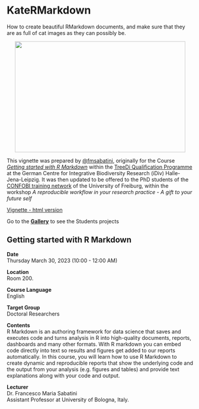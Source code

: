 # KateRMarkdown
How to create beautiful RMarkdown documents, and make sure that they are as full of cat images as they can possibly be.  
<p align="center">
  <img width="460" height="300" src="https://github.com/fmsabatini/KateRMarkdown/blob/main/figures/MindBlowing.jpg">
</p>

This vignette was prepared by [@fmsabatini](https://github.com/fmsabatini/), originally for the Course [*Getting started with R Markdown*](https://www.idiv.de/en/web/treedi/qualification-programme/2021-getting-started-with-r-markdown.html) within the [TreeDi Qualification Programme](https://www.idiv.de/en/web/treedi/qualification_programme.html) at the German Centre for Integrative Biodiversity Research (iDiv) Halle-Jena-Leipzig. It was then updated to be offered to the PhD students of the [CONFOBI training network](https://confobi.uni-freiburg.de/en) of the University of Freiburg, within the workshop *A reproducible workflow in your research practice - A gift to your future self*

[Vignette - html version](https://htmlpreview.github.io/?https://github.com/fmsabatini/KateRMarkdown/blob/main/KateRMarkdown.html)  

Go to the **[Gallery](Gallery/README.md)** to see the Students projects

## Getting started with R Markdown  

**Date**  
Thursday March 30, 2023 (10:00 - 12:00 AM)  

**Location**  
Room 200.

**Course Language**  
English  

**Target Group**  
Doctoral Researchers  

**Contents**  
R Markdown is an authoring framework for data science that saves and executes code and turns analysis in R into high-quality documents, reports, dashboards and many other formats. With R markdown you can embed code directly into text so results and figures get added to our reports automatically. In this course, you will learn how to use R Markdown to create dynamic and reproducible reports that show the underlying code and the output from your analysis (e.g. figures and tables) and provide text explanations along with your code and output.  

**Lecturer**  
Dr. Francesco Maria Sabatini  
Assistant Professor at University of Bologna, Italy. 
